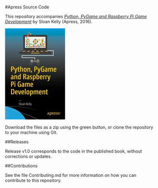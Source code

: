 #Apress Source Code

This repository accompanies [*Python, PyGame and Raspberry Pi Game Development*](http://www.apress.com/9781484225165) by Sloan Kelly (Apress, 2016).

![Cover image](9781484225165.jpg)

Download the files as a zip using the green button, or clone the repository to your machine using Git.

##Releases

Release v1.0 corresponds to the code in the published book, without corrections or updates.

##Contributions

See the file Contributing.md for more information on how you can contribute to this repository.
